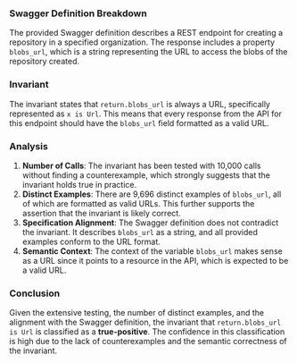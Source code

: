 ### Swagger Definition Breakdown
The provided Swagger definition describes a REST endpoint for creating a repository in a specified organization. The response includes a property `blobs_url`, which is a string representing the URL to access the blobs of the repository created.

### Invariant
The invariant states that `return.blobs_url` is always a URL, specifically represented as `x is Url`. This means that every response from the API for this endpoint should have the `blobs_url` field formatted as a valid URL.

### Analysis
1. **Number of Calls**: The invariant has been tested with 10,000 calls without finding a counterexample, which strongly suggests that the invariant holds true in practice.
2. **Distinct Examples**: There are 9,696 distinct examples of `blobs_url`, all of which are formatted as valid URLs. This further supports the assertion that the invariant is likely correct.
3. **Specification Alignment**: The Swagger definition does not contradict the invariant. It describes `blobs_url` as a string, and all provided examples conform to the URL format.
4. **Semantic Context**: The context of the variable `blobs_url` makes sense as a URL since it points to a resource in the API, which is expected to be a valid URL.

### Conclusion
Given the extensive testing, the number of distinct examples, and the alignment with the Swagger definition, the invariant that `return.blobs_url is Url` is classified as a **true-positive**. The confidence in this classification is high due to the lack of counterexamples and the semantic correctness of the invariant.
